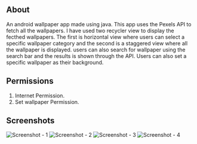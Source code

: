 
## About

An android wallpaper app made using java. This app uses the Pexels API to fetch all the wallpapers.
I have used two recycler view to display the fecthed wallpapers. The first is horizontal view where users can select a specific wallpaper category and the second is a staggered view where all the wallpaper is displayed. users can also search for wallpaper using the search bar and the results is shown through the API. Users can also set a specific wallpaper as their background.

## Permissions

1) Internet Permission.
2) Set wallpaper Permission.

## Screenshots

![Screenshot - 1]()
![Screenshot - 2]()
![Screenshot - 3]()
![Screenshot - 4]()
